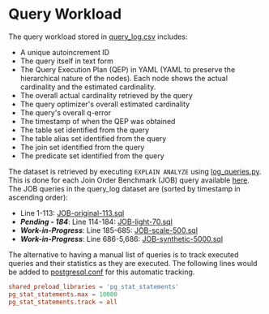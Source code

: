 # Query Workload

The query workload stored in [query_log.csv](/query-workload/query_log.csv) includes:

- A unique autoincrement ID
- The query itself in text form
- The Query Execution Plan (QEP) in YAML (YAML to preserve the hierarchical nature of the nodes). Each node shows the actual cardinality and the estimated cardinality.
- The overall actual cardinality retrieved by the query
- The query optimizer's overall estimated cardinality
- The query's overall q-error
- The timestamp of when the QEP was obtained
- The table set identified from the query
- The table alias set identified from the query
- The join set identified from the query
- The predicate set identified from the query

The dataset is retrieved by executing ```EXPLAIN ANALYZE``` using [log_queries.py](/query-workload/log_queries.py). This is done for each Join Order Benchmark (JOB) query available [here](/Join-Order-Benchmark-queries/). The JOB queries in the query_log dataset are (sorted by timestamp in ascending order):

- Line 1-113: [JOB-original-113.sql](/Join-Order-Benchmark-queries/JOB-original-113.sql)
- **_Pending - 184_**: Line 114-184: [JOB-light-70.sql](/Join-Order-Benchmark-queries/JOB-light-70.sql)
- **_Work-in-Progress_**: Line 185-685: [JOB-scale-500.sql](/Join-Order-Benchmark-queries/JOB-scale-500.sql)
- **_Work-in-Progress_**: Line 686-5,686: [JOB-synthetic-5000.sql](/Join-Order-Benchmark-queries/JOB-synthetic-5000.sql)

The alternative to having a manual list of queries is to track executed queries and their statistics as they are executed. The following lines would be added to [postgresql.conf](/container-volumes/postgresql/postgresql.conf) for this automatic tracking.

```conf
shared_preload_libraries = 'pg_stat_statements'
pg_stat_statements.max = 10000
pg_stat_statements.track = all
```
